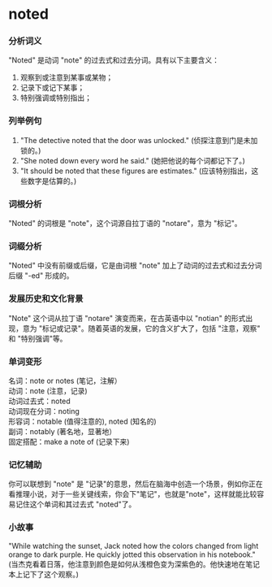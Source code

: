 # noted

### 分析词义

  

"Noted" 是动词 "note" 的过去式和过去分词。具有以下主要含义：

  

1.  观察到或注意到某事或某物；
2.  记录下或记下某事；
3.  特别强调或特别指出；

  

### 列举例句

  

1.  "The detective noted that the door was unlocked." (侦探注意到门是未加锁的。)
2.  "She noted down every word he said." (她把他说的每个词都记下了。)
3.  "It should be noted that these figures are estimates." (应该特别指出，这些数字是估算的。)

  

### 词根分析

  

"Noted" 的词根是 "note"，这个词源自拉丁语的 "notare"，意为 "标记"。

  

### 词缀分析

  

"Noted" 中没有前缀或后缀，它是由词根 "note" 加上了动词的过去式和过去分词后缀 "-ed" 形成的。

  

### 发展历史和文化背景

  

"Note" 这个词从拉丁语 "notare" 演变而来，在古英语中以 "notian" 的形式出现，意为 "标记或记录"。随着英语的发展，它的含义扩大了，包括 "注意，观察" 和 "特别强调"等。

  

### 单词变形

  

名词：note or notes (笔记，注解）  
动词：note (注意，记录)  
动词过去式：noted  
动词现在分词：noting  
形容词：notable (值得注意的), noted (知名的)  
副词：notably (著名地，显著地）  
固定搭配：make a note of (记录下来)

  

### 记忆辅助

  

你可以联想到 "note" 是 "记录"的意思，然后在脑海中创造一个场景，例如你正在看推理小说，对于一些关键线索，你会下"笔记"，也就是"note"，这样就能比较容易记住这个单词和其过去式 "noted"了。

  

### 小故事

  

"While watching the sunset, Jack noted how the colors changed from light orange to dark purple. He quickly jotted this observation in his notebook."  
(当杰克看着日落，他注意到颜色是如何从浅橙色变为深紫色的。他快速地在笔记本上记下了这个观察。)
